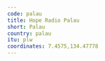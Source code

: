 ```yaml
---
code: palau
title: Hope Radio Palau
short: Palau
country: palau
itu: plw
coordinates: 7.4575,134.47778
---
```


